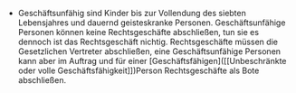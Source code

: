 - Geschäftsunfähig sind Kinder bis zur Vollendung des siebten Lebensjahres und dauernd geisteskranke Personen. Geschäftsunfähige Personen können keine Rechtsgeschäfte abschließen, tun sie es dennoch ist das Rechtsgeschäft nichtig. Rechtsgeschäfte müssen die Gesetzlichen Vertreter abschließen, eine Geschäftsunfähige Personen kann aber im Auftrag und für einer [Geschäftsfähigen]([[Unbeschränkte oder volle Geschäftsfähigkeit]])Person Rechtsgeschäfte als Bote abschließen.